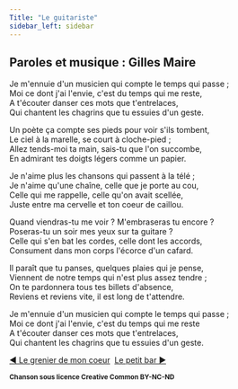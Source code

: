 ```yaml
---
Title: "Le guitariste"
sidebar_left: sidebar
---
```


##  Paroles et musique : Gilles Maire
Je m'ennuie d'un musicien qui compte le temps qui passe ;  
Moi ce dont j'ai l'envie, c'est du temps qui me reste,  
A t'écouter danser ces mots que t'entrelaces,  
Qui chantent les chagrins que tu essuies d'un geste.  
  
Un poète ça compte ses pieds pour voir s'ils tombent,  
Le ciel à la marelle, se court à cloche-pied ;  
Allez tends-moi ta main, sais-tu que l'on succombe,  
En admirant tes doigts légers comme un papier.  
  
Je n'aime plus les chansons qui passent à la télé ;  
Je n'aime qu'une chaîne, celle que je porte au cou,  
Celle qui me rappelle, celle qu'on avait scellée,  
Juste entre ma cervelle et ton coeur de caillou.  
  
Quand viendras-tu me voir ? M'embraseras tu encore ?  
Poseras-tu un soir mes yeux sur ta guitare ?  
Celle qui s'en bat les cordes, celle dont les accords,  
Consument dans mon corps l'écorce d'un cafard.  
  
Il paraît que tu panses, quelques plaies qui je pense,  
Viennent de notre temps qui n'est plus assez tendre ;  
On te pardonnera tous tes billets d'absence,  
Reviens et reviens vite, il est long de t'attendre.  
  
Je m'ennuie d'un musicien qui compte le temps qui passe ;  
Moi ce dont j'ai l'envie, c'est du temps qui me reste  
A t'écouter danser ces mots que t'entrelaces,  
Qui chantent les chagrins que tu essuies d'un geste.  


[ ◀ Le grenier de mon coeur](../le_grenier_de_mon_coeur) ​ ​ ​ ​ ​ ​ ​ ​ ​ ​ ​ ​[Le petit bar ▶](../le_petit_bar)


<b><sub>Chanson sous licence Creative Common BY-NC-ND</sub></b>

